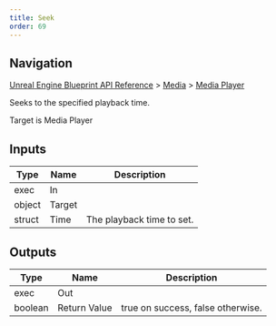 ```yaml
---
title: Seek
order: 69
---
```

## Navigation

[Unreal Engine Blueprint API Reference](https://dev.epicgames.com/documentation/en-us/unreal-engine/BlueprintAPI) > [Media](https://dev.epicgames.com/documentation/en-us/unreal-engine/BlueprintAPI/Media) > [Media Player](https://dev.epicgames.com/documentation/en-us/unreal-engine/BlueprintAPI/Media/MediaPlayer)

Seeks to the specified playback time.

Target is Media Player

## Inputs

| Type | Name | Description |
| --- | --- | --- |
| exec | In |  |
| object | Target |  |
| struct | Time | The playback time to set. |

## Outputs

| Type | Name | Description |
| --- | --- | --- |
| exec | Out |  |
| boolean | Return Value | true on success, false otherwise. |
